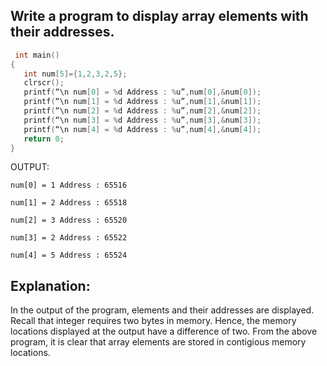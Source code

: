 ## Write a program to display array elements with their addresses.

 
```c
 int main()
{
   int num[5]={1,2,3,2,5};
   clrscr();
   printf(“\n num[0] = %d Address : %u”,num[0],&num[0]);
   printf(“\n num[1] = %d Address : %u”,num[1],&num[1]);
   printf(“\n num[2] = %d Address : %u”,num[2],&num[2]);
   printf(“\n num[3] = %d Address : %u”,num[3],&num[3]);
   printf(“\n num[4] = %d Address : %u”,num[4],&num[4]);
   return 0;
}
```
OUTPUT:
```
num[0] = 1 Address : 65516

num[1] = 2 Address : 65518

num[2] = 3 Address : 65520

num[3] = 2 Address : 65522

num[4] = 5 Address : 65524
```
##  Explanation:

In the output of the program, elements and their addresses are displayed. Recall that integer requires two bytes in memory. Hence, the memory locations displayed at the output have a difference of two. From the above program, it is clear that array elements are stored in contigious memory locations.
